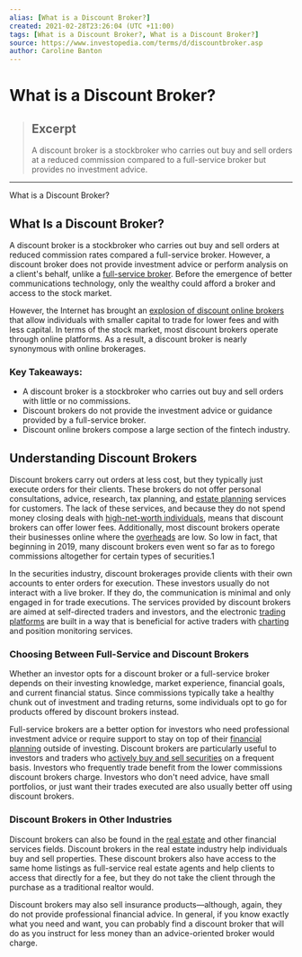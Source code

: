 ```yaml
---
alias: [What is a Discount Broker?]
created: 2021-02-28T23:26:04 (UTC +11:00)
tags: [What is a Discount Broker?, What is a Discount Broker?]
source: https://www.investopedia.com/terms/d/discountbroker.asp
author: Caroline Banton
---
```


# What is a Discount Broker?

> ## Excerpt
> A discount broker is a stockbroker who carries out buy and sell orders at a reduced commission compared to a full-service broker but provides no investment advice.

---

What is a Discount Broker?
## What Is a Discount Broker?

A discount broker is a stockbroker who carries out buy and sell orders at reduced commission rates compared a full-service broker. However, a discount broker does not provide investment advice or perform analysis on a client's behalf, unlike a [full-service broker](https://www.investopedia.com/terms/f/fullservicebroker.asp). Before the emergence of better communications technology, only the wealthy could afford a broker and access to the stock market.

However, the Internet has brought an [explosion of discount online brokers](https://www.investopedia.com/best-brokers-for-low-costs-4587874) that allow individuals with smaller capital to trade for lower fees and with less capital. In terms of the stock market, most discount brokers operate through online platforms. As a result, a discount broker is nearly synonymous with online brokerages.

### Key Takeaways:

-   A discount broker is a stockbroker who carries out buy and sell orders with little or no commissions.
-   Discount brokers do not provide the investment advice or guidance provided by a full-service broker.
-   Discount online brokers compose a large section of the fintech industry.

## Understanding Discount Brokers

Discount brokers carry out orders at less cost, but they typically just execute orders for their clients. These brokers do not offer personal consultations, advice, research, tax planning, and [estate planning](https://www.investopedia.com/terms/e/estateplanning.asp) services for customers. The lack of these services, and because they do not spend money closing deals with [high-net-worth individuals](https://www.investopedia.com/terms/h/hnwi.asp), means that discount brokers can offer lower fees. Additionally, most discount brokers operate their businesses online where the [overheads](https://www.investopedia.com/terms/o/overhead.asp) are low. So low in fact, that beginning in 2019, many discount brokers even went so far as to forego commissions altogether for certain types of securities.1

In the securities industry, discount brokerages provide clients with their own accounts to enter orders for execution. These investors usually do not interact with a live broker. If they do, the communication is minimal and only engaged in for trade executions. The services provided by discount brokers are aimed at self-directed traders and investors, and the electronic [trading platforms](https://www.investopedia.com/terms/t/trading-platform.asp) are built in a way that is beneficial for active traders with [charting](https://www.investopedia.com/articles/trading/10/high-performance-charts.asp) and position monitoring services.

### Choosing Between Full-Service and Discount Brokers

Whether an investor opts for a discount broker or a full-service broker depends on their investing knowledge, market experience, financial goals, and current financial status. Since commissions typically take a healthy chunk out of investment and trading returns, some individuals opt to go for products offered by discount brokers instead.

Full-service brokers are a better option for investors who need professional investment advice or require support to stay on top of their [financial planning](https://www.investopedia.com/terms/f/financial_plan.asp) outside of investing. Discount brokers are particularly useful to investors and traders who [actively buy and sell securities](https://www.investopedia.com/ask/answers/108.asp) on a frequent basis. Investors who frequently trade benefit from the lower commissions discount brokers charge. Investors who don't need advice, have small portfolios, or just want their trades executed are also usually better off using discount brokers.

### Discount Brokers in Other Industries

Discount brokers can also be found in the [real estate](https://www.investopedia.com/terms/r/realestate.asp) and other financial services fields. Discount brokers in the real estate industry help individuals buy and sell properties. These discount brokers also have access to the same home listings as full-service real estate agents and help clients to access that directly for a fee, but they do not take the client through the purchase as a traditional realtor would.

Discount brokers may also sell insurance products—although, again, they do not provide professional financial advice. In general, if you know exactly what you need and want, you can probably find a discount broker that will do as you instruct for less money than an advice-oriented broker would charge.
